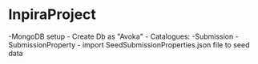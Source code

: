# InpiraProject

-MongoDB setup
	- Create Db as "Avoka"
	- Catalogues:
			-Submission 
			-SubmissionProperty - import SeedSubmissionProperties.json file to seed data